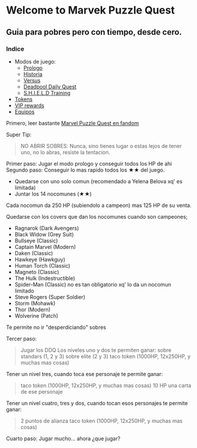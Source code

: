 
# Welcome to Marvek Puzzle Quest


## Guia para pobres pero con tiempo, desde cero.

### Indice

- Modos de juego:
  - [Prologo](/mpq/modes/prologue/)
  - [Historia](/mpq/modes/history/)
  - [Versus](/mpq/modes/versus/)
  - [Deadpool Daily Quest](/mpq/modes/ddq)
  - [S.H.I.E.L.D Training](/mpq/modes/shield-training)
- [Tokens](/mpq/tokens)
- [VIP rewards](/mpq/vip)
- [Equipos](/mpq/teams)

Primero, leer bastante [Marvel Puzzle Quest en fandom](https://marvelpuzzlequest.fandom.com)

Super Tip:
> NO ABRIR SOBRES: Nunca, sino tienes lugar o estas lejos de tener uno, no lo abras, resiste la tentacion.

Primer paso: Jugar el modo prologo y conseguir todos los HP de ahi
Segundo paso: Conseguir lo mas rapido todos los &#9733;&#9733; del juego.

- Quedarse con uno solo comun (recomendado a Yelena Belova xq' es limitada)
- Juntar los 14 nocomunes (&#9733;&#9733;)

Cada nocomun da 250 HP (subiendolo a campeon) mas 125 HP de su venta.

Quedarse con los covers que dan los nocomunes cuando son campeones; 

- Ragnarok (Dark Avengers)
- Black Widow (Grey Suit)
- Bullseye (Classic)
- Captain Marvel (Modern)
- Daken (Classic)
- Hawkeye (Hawkguy)
- Human Torch (Classic)
- Magneto (Classic)
- The Hulk (Indestructible)
- Spider-Man (Classic) no es tan obligatorio xq' lo da un nocomun limitado
- Steve Rogers (Super Soldier)
- Storm (Mohawk)
- Thor (Modern)
- Wolverine (Patch)

Te permite no ir "desperdiciando" sobres

Tercer paso:
> Jugar los DDQ
Los niveles uno y dos te permiten ganar:
> sobre standars (1, 2 y 3)
> sobre elite (2 y 3)
> taco token (1000HP, 12x250HP, y muchas mas cosas)

Tener un nivel tres, cuando toca ese personaje te permite ganar:
> taco token (1000HP, 12x250HP, y muchas mas cosas)
> 10 HP
> una carta de ese personaje

Tener un nivel cuatro, tres y dos, cuando tocan esos personajes te permite ganar:
> 2 puntos de alianza
> taco token (1000HP, 12x250HP, y muchas mas cosas)

Cuarto paso: Jugar mucho... ahora ¿que jugar?
